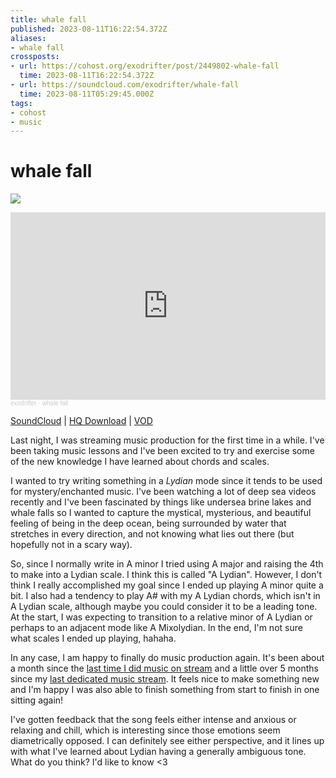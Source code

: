 ```yaml
---
title: whale fall
published: 2023-08-11T16:22:54.372Z
aliases:
- whale fall
crossposts:
- url: https://cohost.org/exodrifter/post/2449802-whale-fall
  time: 2023-08-11T16:22:54.372Z
- url: https://soundcloud.com/exodrifter/whale-fall
  time: 2023-08-11T05:29:45.000Z
tags:
- cohost
- music
---
```


# whale fall

![](20230811162254-whale-fall.png)

<iframe width="100%" height="300" scrolling="no" frameborder="no" allow="autoplay" src="https://w.soundcloud.com/player/?url=https%3A//api.soundcloud.com/tracks/1590185939&color=%23ff5500&auto_play=false&hide_related=false&show_comments=true&show_user=true&show_reposts=false&show_teaser=true&visual=true"></iframe><div style="font-size: 10px; color: #cccccc;line-break: anywhere;word-break: normal;overflow: hidden;white-space: nowrap;text-overflow: ellipsis; font-family: Interstate,Lucida Grande,Lucida Sans Unicode,Lucida Sans,Garuda,Verdana,Tahoma,sans-serif;font-weight: 100;"><a href="https://soundcloud.com/exodrifter" title="exodrifter" target="_blank" style="color: #cccccc; text-decoration: none;">exodrifter</a> · <a href="https://soundcloud.com/exodrifter/whale-fall" title="whale fall" target="_blank" style="color: #cccccc; text-decoration: none;">whale fall</a></div>

[SoundCloud](https://soundcloud.com/exodrifter/whale-fall) | [HQ Download](https://www.patreon.com/posts/87544248) | [VOD](https://vods.exodrifter.space/2023/08/11/0143)

Last night, I was streaming music production for the first time in a while. I've been taking music lessons and I've been excited to try and exercise some of the new knowledge I have learned about chords and scales.

I wanted to try writing something in a _Lydian_ mode since it tends to be used for mystery/enchanted music. I've been watching a lot of deep sea videos recently and I've been fascinated by things like undersea brine lakes and whale falls so I wanted to capture the mystical, mysterious, and beautiful feeling of being in the deep ocean, being surrounded by water that stretches in every direction, and not knowing what lies out there (but hopefully not in a scary way).

So, since I normally write in A minor I tried using A major and raising the 4th to make into a Lydian scale. I think this is called "A Lydian". However, I don't think I really accomplished my goal since I ended up playing A minor quite a bit. I also had a tendency to play A# with my A Lydian chords, which isn't in A Lydian scale, although maybe you could consider it to be a leading tone. At the start, I was expecting to transition to a relative minor of A Lydian or perhaps to an adjacent mode like A Mixolydian. In the end, I'm not sure what scales I ended up playing, hahaha.

In any case, I am happy to finally do music production again. It's been about a month since the [last time I did music on stream](https://vods.exodrifter.space/2023/07/14/1908) and a little over 5 months since my [last dedicated music stream](https://vods.exodrifter.space/2023/02/24/1914). It feels nice to make something new and I'm happy I was also able to finish something from start to finish in one sitting again!

I've gotten feedback that the song feels either intense and anxious or relaxing and chill, which is interesting since those emotions seem diametrically opposed. I can definitely see either perspective, and it lines up with what I've learned about Lydian having a generally ambiguous tone. What do you think? I'd like to know <3
